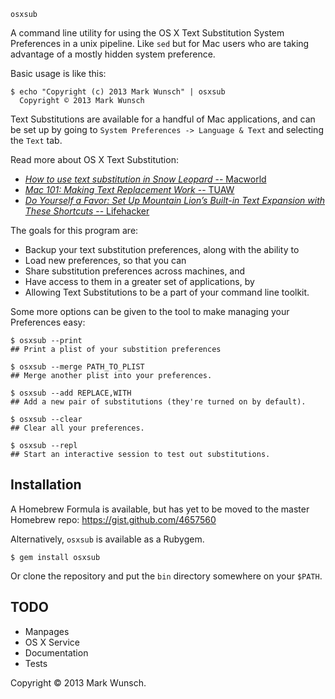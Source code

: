 `osxsub`

A command line utility for using the OS X Text Substitution System Preferences in a unix pipeline. Like `sed` but for Mac users who are taking advantage of a mostly hidden system preference.

Basic usage is like this:

    $ echo "Copyright (c) 2013 Mark Wunsch" | osxsub
      Copyright © 2013 Mark Wunsch

Text Substitutions are available for a handful of Mac applications, and can be set up by going to `System Preferences -> Language & Text` and selecting the `Text` tab.

Read more about OS X Text Substitution:

+ [_How to use text substitution in Snow Leopard_ -- Macworld](http://www.macworld.com/article/1142708/slsubstitutions.html)
+ [_Mac 101: Making Text Replacement Work_ -- TUAW](http://www.tuaw.com/2009/12/31/mac-101-making-text-replacement-work/)
+ [_Do Yourself a Favor: Set Up Mountain Lion’s Built-in Text Expansion with These Shortcuts_ -- Lifehacker](http://lifehacker.com/5931337/do-yourself-a-favor-set-up-mountain-lions-built+in-text-expansion-with-these-shortcuts)

The goals for this program are:

+ Backup your text substitution preferences, along with the ability to
+ Load new preferences, so that you can
+ Share substitution preferences across machines, and
+ Have access to them in a greater set of applications, by
+ Allowing Text Substitutions to be a part of your command line toolkit.

Some more options can be given to the tool to make managing your Preferences easy:

    $ osxsub --print
    ## Print a plist of your substition preferences

    $ osxsub --merge PATH_TO_PLIST
    ## Merge another plist into your preferences.

    $ osxsub --add REPLACE,WITH
    ## Add a new pair of substitutions (they're turned on by default).

    $ osxsub --clear
    ## Clear all your preferences.

    $ osxsub --repl
    ## Start an interactive session to test out substitutions.

## Installation

A Homebrew Formula is available, but has yet to be moved to the master Homebrew repo: https://gist.github.com/4657560

Alternatively, `osxsub` is available as a Rubygem.

    $ gem install osxsub

Or clone the repository and put the `bin` directory somewhere on your `$PATH`.

## TODO

+ Manpages
+ OS X Service
+ Documentation
+ Tests

Copyright © 2013 Mark Wunsch.
